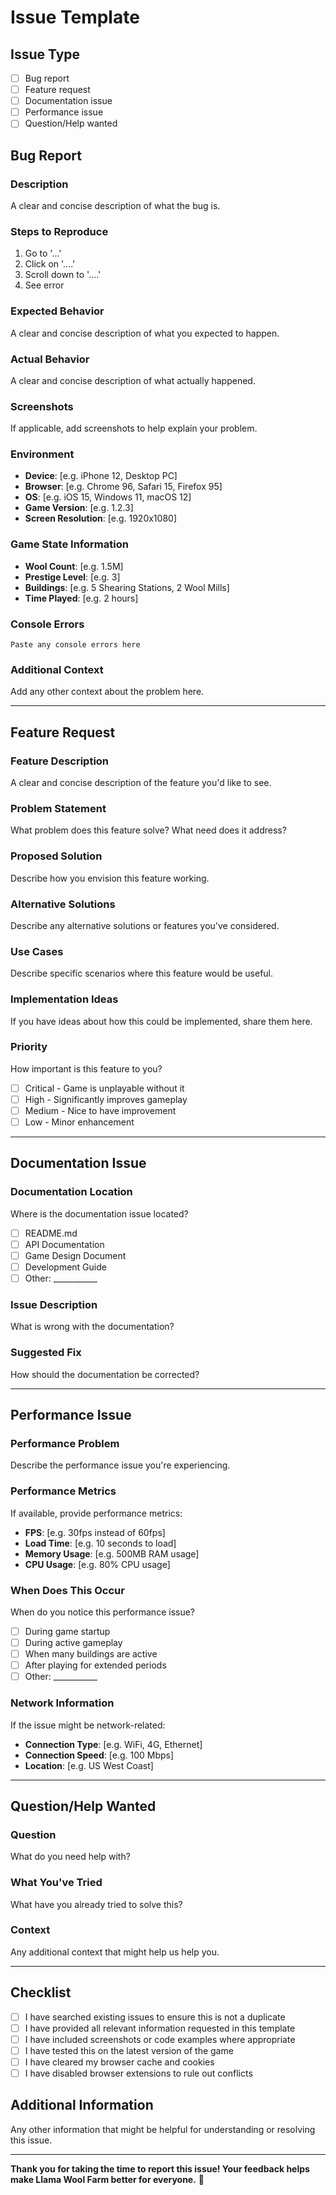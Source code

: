# Issue Template

## Issue Type
<!-- Select the type of issue by putting an 'x' in the brackets -->
- [ ] Bug report
- [ ] Feature request
- [ ] Documentation issue
- [ ] Performance issue
- [ ] Question/Help wanted

## Bug Report
<!-- Complete this section if reporting a bug -->

### Description
A clear and concise description of what the bug is.

### Steps to Reproduce
1. Go to '...'
2. Click on '....'
3. Scroll down to '....'
4. See error

### Expected Behavior
A clear and concise description of what you expected to happen.

### Actual Behavior
A clear and concise description of what actually happened.

### Screenshots
If applicable, add screenshots to help explain your problem.

### Environment
- **Device**: [e.g. iPhone 12, Desktop PC]
- **Browser**: [e.g. Chrome 96, Safari 15, Firefox 95]
- **OS**: [e.g. iOS 15, Windows 11, macOS 12]
- **Game Version**: [e.g. 1.2.3]
- **Screen Resolution**: [e.g. 1920x1080]

### Game State Information
<!-- If the issue is related to game progress -->
- **Wool Count**: [e.g. 1.5M]
- **Prestige Level**: [e.g. 3]
- **Buildings**: [e.g. 5 Shearing Stations, 2 Wool Mills]
- **Time Played**: [e.g. 2 hours]

### Console Errors
<!-- If you see any errors in the browser console, paste them here -->
```
Paste any console errors here
```

### Additional Context
Add any other context about the problem here.

---

## Feature Request
<!-- Complete this section if requesting a new feature -->

### Feature Description
A clear and concise description of the feature you'd like to see.

### Problem Statement
What problem does this feature solve? What need does it address?

### Proposed Solution
Describe how you envision this feature working.

### Alternative Solutions
Describe any alternative solutions or features you've considered.

### Use Cases
Describe specific scenarios where this feature would be useful.

### Implementation Ideas
If you have ideas about how this could be implemented, share them here.

### Priority
How important is this feature to you?
- [ ] Critical - Game is unplayable without it
- [ ] High - Significantly improves gameplay
- [ ] Medium - Nice to have improvement
- [ ] Low - Minor enhancement

---

## Documentation Issue
<!-- Complete this section if reporting a documentation issue -->

### Documentation Location
Where is the documentation issue located?
- [ ] README.md
- [ ] API Documentation
- [ ] Game Design Document
- [ ] Development Guide
- [ ] Other: ___________

### Issue Description
What is wrong with the documentation?

### Suggested Fix
How should the documentation be corrected?

---

## Performance Issue
<!-- Complete this section if reporting a performance issue -->

### Performance Problem
Describe the performance issue you're experiencing.

### Performance Metrics
If available, provide performance metrics:
- **FPS**: [e.g. 30fps instead of 60fps]
- **Load Time**: [e.g. 10 seconds to load]
- **Memory Usage**: [e.g. 500MB RAM usage]
- **CPU Usage**: [e.g. 80% CPU usage]

### When Does This Occur
When do you notice this performance issue?
- [ ] During game startup
- [ ] During active gameplay
- [ ] When many buildings are active
- [ ] After playing for extended periods
- [ ] Other: ___________

### Network Information
If the issue might be network-related:
- **Connection Type**: [e.g. WiFi, 4G, Ethernet]
- **Connection Speed**: [e.g. 100 Mbps]
- **Location**: [e.g. US West Coast]

---

## Question/Help Wanted
<!-- Complete this section if you need help -->

### Question
What do you need help with?

### What You've Tried
What have you already tried to solve this?

### Context
Any additional context that might help us help you.

---

## Checklist
<!-- Please check all applicable boxes -->
- [ ] I have searched existing issues to ensure this is not a duplicate
- [ ] I have provided all relevant information requested in this template
- [ ] I have included screenshots or code examples where appropriate
- [ ] I have tested this on the latest version of the game
- [ ] I have cleared my browser cache and cookies
- [ ] I have disabled browser extensions to rule out conflicts

## Additional Information
Any other information that might be helpful for understanding or resolving this issue.

---

**Thank you for taking the time to report this issue! Your feedback helps make Llama Wool Farm better for everyone.** 🦙